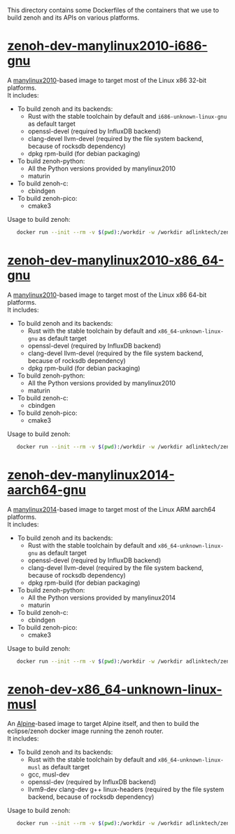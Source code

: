 This directory contains some Dockerfiles of the containers that we use to build zenoh and its APIs on various platforms.

# [zenoh-dev-manylinux2010-i686-gnu](https://hub.docker.com/repository/docker/adlinktech/zenoh-dev-manylinux2010-i686-gnu)

A [manylinux2010](https://github.com/pypa/manylinux)-based image to target most of the Linux x86 32-bit platforms.  
It includes:
  * To build zenoh and its backends:
    - Rust with the stable toolchain by default and `i686-unknown-linux-gnu` as default target
    - openssl-devel (required by InfluxDB backend)
    - clang-devel llvm-devel (required by the file system backend, because of rocksdb dependency)
    - dpkg rpm-build (for debian packaging)
  * To build zenoh-python:
    - All the Python versions provided by manylinux2010
    - maturin
  * To build zenoh-c:
    - cbindgen
  * To build zenoh-pico:
    - cmake3

Usage to build zenoh:
```bash
   docker run --init --rm -v $(pwd):/workdir -w /workdir adlinktech/zenoh-dev-manylinux2010-i686-gnu cargo build --release --bins --lib --examples
```

# [zenoh-dev-manylinux2010-x86_64-gnu](https://hub.docker.com/repository/docker/adlinktech/zenoh-dev-manylinux2010-x86_64-gnu)

A [manylinux2010](https://github.com/pypa/manylinux)-based image to target most of the Linux x86 64-bit platforms.  
It includes:
  * To build zenoh and its backends:
    - Rust with the stable toolchain by default and `x86_64-unknown-linux-gnu` as default target
    - openssl-devel (required by InfluxDB backend)
    - clang-devel llvm-devel (required by the file system backend, because of rocksdb dependency)
    - dpkg rpm-build (for debian packaging)
  * To build zenoh-python:
    - All the Python versions provided by manylinux2010
    - maturin
  * To build zenoh-c:
    - cbindgen
  * To build zenoh-pico:
    - cmake3

Usage to build zenoh:
```bash
   docker run --init --rm -v $(pwd):/workdir -w /workdir adlinktech/zenoh-dev-manylinux2010-x86_64-gnu cargo build --release --bins --lib --examples
```

# [zenoh-dev-manylinux2014-aarch64-gnu](https://hub.docker.com/repository/docker/adlinktech/zenoh-dev-manylinux2014-aarch64-gnu)


A [manylinux2014](https://github.com/pypa/manylinux)-based image to target most of the Linux ARM aarch64 platforms.  
It includes:
  * To build zenoh and its backends:
    - Rust with the stable toolchain by default and `x86_64-unknown-linux-gnu` as default target
    - openssl-devel (required by InfluxDB backend)
    - clang-devel llvm-devel (required by the file system backend, because of rocksdb dependency)
    - dpkg rpm-build (for debian packaging)
  * To build zenoh-python:
    - All the Python versions provided by manylinux2014
    - maturin
  * To build zenoh-c:
    - cbindgen
  * To build zenoh-pico:
    - cmake3

Usage to build zenoh:
```bash
   docker run --init --rm -v $(pwd):/workdir -w /workdir adlinktech/zenoh-dev-manylinux2014-aarch64-gnu cargo build --release --bins --lib --examples
```

# [zenoh-dev-x86_64-unknown-linux-musl](https://hub.docker.com/repository/docker/adlinktech/zenoh-dev-x86_64-unknown-linux-musl)

An [Alpine](https://hub.docker.com/_/alpine/)-based image to target Alpine itself, and then to build the eclipse/zenoh docker image running the zenoh router.  
It includes:
  * To build zenoh and its backends:
    - Rust with the stable toolchain by default and `x86_64-unknown-linux-musl` as default target
    - gcc, musl-dev
    - openssl-dev (required by InfluxDB backend)
    - llvm9-dev clang-dev g++ linux-headers (required by the file system backend, because of rocksdb dependency)

Usage to build zenoh:
```bash
   docker run --init --rm -v $(pwd):/workdir -w /workdir adlinktech/zenoh-dev-manylinux2014-aarch64-gnu cargo build --release --bins --lib --examples
```
